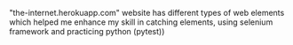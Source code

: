 "the-internet.herokuapp.com" website has different types of web elements 
which helped me enhance my skill in catching elements, using selenium framework and practicing python (pytest))
